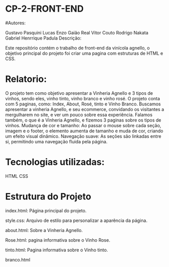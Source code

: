 # CP-2-FRONT-END
#Autores:

Gustavo Pasquini Lucas
Enzo Gaião Real
Vitor Couto
Rodrigo Nakata
Gabriel Henrrique Padula
Descrição:

Este repositório contém o trabalho de front-end da vinícola agnello, o objetivo principal do projeto foi criar uma pagina com estruturas de HTML e CSS.


# Relatorio:
O projeto tem como objetivo apresentar a Vinheria Agnello e 3 tipos de vinhos, sendo eles, vinho tinto, vinho branco e vinho rosé. O projeto conta com 5 paginas, como: Index, About, Rosé, tinto e Vinho Branco. Buscamos apresentar a vinheria Agnello, e seu ecommerce, convidando os visitantes a mergulharem no site, e ver um pouco sobre essa experiência. Falamos também, o que é a Vinheria Agnello, e fizemos 3 paginas sobre os tipos de vinhos.
Mudança de cor e tamanho: Ao passar o mouse sobre cada seção, imagem e o footer, o elemento aumenta de tamanho e muda de cor, criando um efeito visual dinâmico.
Navegação suave: As seções são linkadas entre si, permitindo uma navegação fluida pela página.

# Tecnologias utilizadas:

HTML
CSS

# Estrutura do Projeto
index.html: Página principal do projeto.

style.css: Arquivo de estilo para personalizar a aparência da página.

about.html: Sobre a Vinheria Agnello.

Rose.html: pagina informativa sobre o Vinho Rose.

tinto.html: Pagina informativa sobre o Vinho tinto.

branco.html
